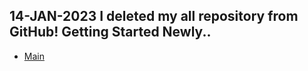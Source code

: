 ## 14-JAN-2023 I deleted my all repository from GitHub! Getting Started Newly..
- [Main](https://bishalqx980.github.io/)
